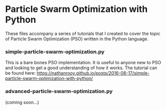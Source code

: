# Particle Swarm Optimization with Python

These files accompany a series of tutorials that I created to cover the topic of Particle Swarm Optimization (PSO) written in the Python language.

### simple-particle-swarm-optimization.py
This is a bare bones PSO implementation. It is useful to anyone new to PSO and looking to get a good understanding of how it works. The tutorial can be found here: https://nathanrooy.github.io/posts/2016-08-17/simple-particle-swarm-optimization-with-python/

### advanced-particle-swarm-optimization.py
(coming soon...)
